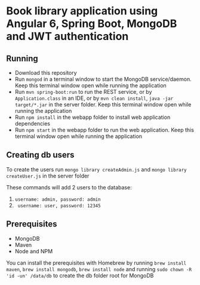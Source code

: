 # Book library application using Angular 6, Spring Boot, MongoDB and JWT authentication

## Running
* Download this repository
* Run `mongod` in a terminal window to start the MongoDB service/daemon. Keep this terminal window open while running the application
* Run `mvn spring-boot:run` to run the REST service, or by `Application.class` in an IDE, or by `mvn clean install`, `java -jar target/*.jar` in the server folder. Keep this terminal window open while running the application
* Run `npm install` in the webapp folder to install web application dependencies
* Run `npm start` in the webapp folder to run the web application. Keep this terminal window open while running the application

## Creating db users

To create the users run `mongo library createAdmin.js` and `mongo library createUser.js` in the server folder

These commands will add 2 users to the database:

1. `username: admin, password: admin`
2. ` username: user, password: 12345`

## Prerequisites
* MongoDB
* Maven
* Node and NPM

You can install the prerequisites with Homebrew by running `brew install maven`, `brew install mongodb`, `brew install node` and running `sudo chown -R 'id -un' /data/db` to create the db folder root for MongoDB 